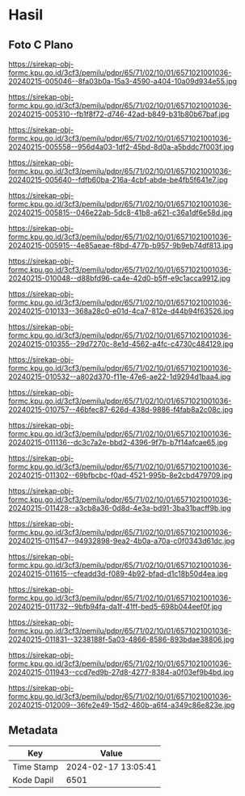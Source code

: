 # Hasil

## Foto C Plano

https://sirekap-obj-formc.kpu.go.id/3cf3/pemilu/pdpr/65/71/02/10/01/6571021001036-20240215-005046--8fa03b0a-15a3-4590-a404-10a09d934e55.jpg

https://sirekap-obj-formc.kpu.go.id/3cf3/pemilu/pdpr/65/71/02/10/01/6571021001036-20240215-005310--fb1f8f72-d746-42ad-b849-b31b80b67baf.jpg

https://sirekap-obj-formc.kpu.go.id/3cf3/pemilu/pdpr/65/71/02/10/01/6571021001036-20240215-005558--956d4a03-1df2-45bd-8d0a-a5bddc7f003f.jpg

https://sirekap-obj-formc.kpu.go.id/3cf3/pemilu/pdpr/65/71/02/10/01/6571021001036-20240215-005640--fdfb60ba-216a-4cbf-abde-be4fb5f641e7.jpg

https://sirekap-obj-formc.kpu.go.id/3cf3/pemilu/pdpr/65/71/02/10/01/6571021001036-20240215-005815--046e22ab-5dc8-41b8-a621-c36a1df6e58d.jpg

https://sirekap-obj-formc.kpu.go.id/3cf3/pemilu/pdpr/65/71/02/10/01/6571021001036-20240215-005915--4e85aeae-f8bd-477b-b957-9b9eb74df813.jpg

https://sirekap-obj-formc.kpu.go.id/3cf3/pemilu/pdpr/65/71/02/10/01/6571021001036-20240215-010048--d88bfd96-ca4e-42d0-b5ff-e9c1acca9912.jpg

https://sirekap-obj-formc.kpu.go.id/3cf3/pemilu/pdpr/65/71/02/10/01/6571021001036-20240215-010133--368a28c0-e01d-4ca7-812e-d44b94f63526.jpg

https://sirekap-obj-formc.kpu.go.id/3cf3/pemilu/pdpr/65/71/02/10/01/6571021001036-20240215-010355--29d7270c-8e1d-4562-a4fc-c4730c484129.jpg

https://sirekap-obj-formc.kpu.go.id/3cf3/pemilu/pdpr/65/71/02/10/01/6571021001036-20240215-010532--a802d370-f11e-47e6-ae22-1d9294d1baa4.jpg

https://sirekap-obj-formc.kpu.go.id/3cf3/pemilu/pdpr/65/71/02/10/01/6571021001036-20240215-010757--46bfec87-626d-438d-9886-f4fab8a2c08c.jpg

https://sirekap-obj-formc.kpu.go.id/3cf3/pemilu/pdpr/65/71/02/10/01/6571021001036-20240215-011136--dc3c7a2e-bbd2-4396-9f7b-b7f14afcae65.jpg

https://sirekap-obj-formc.kpu.go.id/3cf3/pemilu/pdpr/65/71/02/10/01/6571021001036-20240215-011302--69bfbcbc-f0ad-4521-995b-8e2cbd479709.jpg

https://sirekap-obj-formc.kpu.go.id/3cf3/pemilu/pdpr/65/71/02/10/01/6571021001036-20240215-011428--a3cb8a36-0d8d-4e3a-bd91-3ba31bacff9b.jpg

https://sirekap-obj-formc.kpu.go.id/3cf3/pemilu/pdpr/65/71/02/10/01/6571021001036-20240215-011547--94932898-9ea2-4b0a-a70a-c0f0343d61dc.jpg

https://sirekap-obj-formc.kpu.go.id/3cf3/pemilu/pdpr/65/71/02/10/01/6571021001036-20240215-011615--cfeadd3d-f089-4b92-bfad-d1c18b50d4ea.jpg

https://sirekap-obj-formc.kpu.go.id/3cf3/pemilu/pdpr/65/71/02/10/01/6571021001036-20240215-011732--9bfb94fa-da1f-41ff-bed5-698b044eef0f.jpg

https://sirekap-obj-formc.kpu.go.id/3cf3/pemilu/pdpr/65/71/02/10/01/6571021001036-20240215-011831--3238188f-5a03-4866-8586-893bdae38806.jpg

https://sirekap-obj-formc.kpu.go.id/3cf3/pemilu/pdpr/65/71/02/10/01/6571021001036-20240215-011943--ccd7ed9b-27d8-4277-8384-a0f03ef9b4bd.jpg

https://sirekap-obj-formc.kpu.go.id/3cf3/pemilu/pdpr/65/71/02/10/01/6571021001036-20240215-012009--36fe2e49-15d2-460b-a6f4-a349c86e823e.jpg


## Metadata

| Key        | Value               |
| ---------- | ------------------- |
| Time Stamp | 2024-02-17 13:05:41 |
| Kode Dapil | 6501                |



